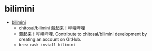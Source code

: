 # bilimini
- [bilimini](https://github.com/chitosai/bilimini)
  -  chitosai/bilimini 藏起来！哔哩哔哩
  - 藏起来！哔哩哔哩. Contribute to chitosai/bilimini development by creating an account on GitHub.
  - `brew cask install bilimini`
